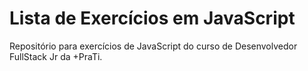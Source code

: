 # Lista de Exercícios em JavaScript
Repositório para exercícios de JavaScript do curso de Desenvolvedor FullStack Jr da +PraTi.


